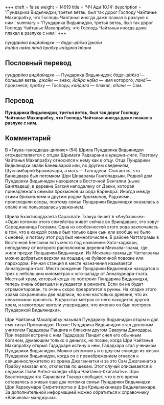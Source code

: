 +++
draft = false
weight = 14919
title = 'ЧЧ Ади 10.14'
description = 'Пундарика Видьянидхи, третья ветвь, был так дорог Господу Чайтанье Махапрабху, что Господь Чайтанья иногда даже плакал в разлуке с ним.'
summary = 'Пундарика Видьянидхи, третья ветвь, был так дорог Господу Чайтанье Махапрабху, что Господь Чайтанья иногда даже плакал в разлуке с ним.'
+++

_пун̣д̣арӣка видйа̄нидхи — бад̣а-ш́а̄кха̄ джа̄ни  
йа̄н̇ра на̄ма лан̃а̄ прабху ка̄ндила̄ а̄пани_

## Пословный перевод

_пун̣д̣арӣка_ _видйа̄нидхи_ — Пундарика Видьянидхи; _бад̣а_\-_ш́а̄кха̄_ — большая ветвь; _джа̄ни_ — знаю; _йа̄н̇ра_ _на̄ма_ — имя которого; _лан̃а̄_ — произнеся; _прабху_ — Господь; _ка̄ндила̄_ — плакал; _а̄пани_ — Сам.

## Перевод

**Пундарика Видьянидхи, третья ветвь, был так дорог Господу Чайтанье Махапрабху, что Господь Чайтанья иногда даже плакал в разлуке с ним.**

## Комментарий

В «Гаура-ганоддеша-дипике» (54) Шрила Пундарика Видьянидхи отождествляется с отцом Шримати Радхарани в _кришна-лиле_. Поэтому Чайтанья Махапрабху относился к нему как к отцу. Отца Пундарики Видьянидхи звали Банешварой или, по другим сведениям, Шукламбарой Брахмачари, а мать — Гангадеви. Считается, что Банешвара был потомком Шри Шиварамы Гангопадхьяи. Родной дом Пундарики Видьянидхи находился в Восточной Бенгалии (ныне Бангладеш), в деревне Багхия неподалеку от Дакки, которая принадлежала семьям _брахманов_ из рода Варендра. Иногда между этими _брахманами_ и другим родом _брахманов,_ Радхиями, происходили ссоры, поэтому семья Пундарики Видьянидхи оказалась в опале и не пользовалась уважением.

Шрила Бхактисиддханта Сарасвати Тхакур пишет в «Анубхашье»: «Один потомок этого семейства живет сейчас во Вриндаване, его зовут Сароджананда Госвами. Одна из особенностей этого рода заключалась в том, что в каждой семье был только один сын или вообще не было сыновей, и потому этот род был немногочислен. В районе Чаттаграмы в Восточной Бенгалии есть место под названием Хата-хаджари, неподалеку от которого расположена деревня Мекхала-грама, где жили предки Пундарики Видьянидхи. Из Мекхала-грамы до Чаттаграмы можно добраться верхом на лошади, на буйволиной повозке или пароходом. Речная станция в месте назначения называется Аннапурнара-гхат. Место рождения Пундарики Видьянидхи находится в трех с небольшим километрах к юго-западу от Аннапурнара-гхата. Местный храм, который когда-то построил Пундарика Видьянидхи, теперь очень обветшал и нуждается в ремонте. Если он не будет отремонтирован, то очень скоро превратится в руины. На кладке этого храма сохранились две надписи, но они настолько древние, что их невозможно прочесть. В двухстах метрах от него находится другой храм, и некоторые жители утверждают, что именно он был построен Пундарикой Видьянидхи».

Шри Чайтанья Махапрабху называл Пундарику Видьянидхи отцом и дал ему титул Преманидхи. Позже Пундарика Видьянидхи стал духовным учителем Гададхары Пандита и близким другом Сварупы Дамодары. При первой встрече с ним Гададхара Пандит счел его обычным богачом, думающим только о деньгах, но позже, когда Шри Чайтанья Махапрабху открыл Гададхаре истину о нем, Гададхара стал учеником Пундарики Видьянидхи. Можно вспомнить и о другом эпизоде из жизни Пундарики Видьянидхи, когда он с пренебрежением отнесся к священнослужителю из храма Джаганнатхи и за это Сам Джаганнатха Прабху наказал его, отхлестав по щекам. Этот случай описывается в седьмой главе Антья-кханды «Шри Чайтанья-бхагаваты». Шри Бхактисиддханта Сарасвати Тхакур сообщает, что в его время оставалось в живых еще два потомка семьи Пундарики Видьянидхи: Шри Харакумара Смрититиртха и Шри Кришнакинкара Видьяаланкара. За дополнительной информацией можно обратиться к справочнику «Вайшнава-манджуша».
